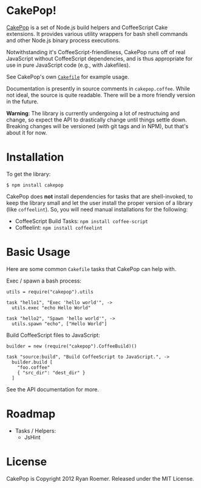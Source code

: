 CakePop!
========
[CakePop][cakepop] is a set of Node.js build helpers and CoffeeScript Cake
extensions. It provides various utility wrappers for bash shell commands and
other Node.js binary process executions.

Notwithstanding it's CoffeeScript-friendliness, CakePop runs off of real
JavaScript without CoffeeScript dependencies, and is thus appropriate for
use in pure JavaScript code (e.g., with Jakefiles).

[cakepop]: https://github.com/ryan-roemer/node-cakepop
[cakefile]: https://github.com/ryan-roemer/node-cakepop/blob/master/Cakefile

See CakePop's own [`Cakefile`][cakefile] for example usage.

Documentation is presently in source comments in `cakepop.coffee`. While not
ideal, the source is quite readable. There will be a more friendly version in
the future.

**Warning**: The library is currently undergoing a lot of restructuing and
change, so expect the API to drastically change until things settle down.
Breaking changes will be versioned (with git tags and in NPM), but that's
about it for now.

Installation
============
To get the library:

    $ npm install cakepop

CakePop does **not** install dependencies for tasks that are shell-invoked,
to keep the library small and let the user install the proper version of a
library (like `coffeelint`). So, you will need manual installations for the
following:

* CoffeeScript Build Tasks: `npm install coffee-script`
* Coffeelint: `npm install coffeelint`

Basic Usage
===========
Here are some common `Cakefile` tasks that CakePop can help with.

Exec / spawn a bash process:

    utils = require("cakepop").utils

    task "hello1", "Exec 'hello world'", ->
      utils.exec "echo Hello World"

    task "hello2", "Spawn 'hello world'", ->
      utils.spawn "echo", ["Hello World"]

Build CoffeeScript files to JavaScript:

    builder = new (require("cakepop").CoffeeBuild)()

    task "source:build", "Build CoffeeScript to JavaScript.", ->
      builder.build [
        "foo.coffee"
        { "src_dir": "dest_dir" }
      ]

See the API documentation for more.

Roadmap
=======
* Tasks / Helpers:
    * JsHint

License
=======
CakePop is Copyright 2012 Ryan Roemer. Released under the MIT License.
